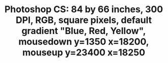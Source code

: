 ---
ee_id_thing: '119'
site: '1'
type: '2'
inv_num: 2010-002
add_credit:
url: 2010-002-photoshop-cs
title: 'Photoshop CS: 84 by 66 inches, 300 DPI, RGB, square pixels, default gradient
  "Blue, Red, Yellow", mousedown y=1350 x=18200, mouseup y=23400 x=18250'
year: '2010'
display_year: '2010'
medium: Chromogenic print
dims: 84 x 66 inches
pitch:
ps:
live_url:
youtube:
https://github.com/coryarcangel/alu:
imgs: photoshop-cs-2010-002-full-database-ih.jpg
subheading:
download:
commission:
related:
layout: things-i-made
---
